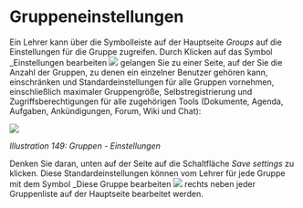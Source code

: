 
# Gruppeneinstellungen

Ein Lehrer kann über die Symbolleiste auf der Hauptseite _Groups_ auf die Einstellungen für die Gruppe zugreifen. Durch Klicken auf das Symbol _Einstellungen bearbeiten ![](../../.gitbook/assets/graphics279.png) gelangen Sie zu einer Seite, auf der Sie die Anzahl der Gruppen, zu denen ein einzelner Benutzer gehören kann, einschränken und Standardeinstellungen für alle Gruppen vornehmen, einschließlich maximaler Gruppengröße, Selbstregistrierung und Zugriffsberechtigungen für alle zugehörigen Tools \(Dokumente, Agenda, Aufgaben, Ankündigungen, Forum, Wiki und Chat\):

![](../../.gitbook/assets/graphics282.png)

_Illustration 149: Gruppen - Einstellungen_

Denken Sie daran, unten auf der Seite auf die Schaltfläche _Save settings_ zu klicken. Diese Standardeinstellungen können vom Lehrer für jede Gruppe mit dem Symbol _Diese Gruppe bearbeiten ![](../../.gitbook/assets/graphics281.png) rechts neben jeder Gruppenliste auf der Hauptseite bearbeitet werden.